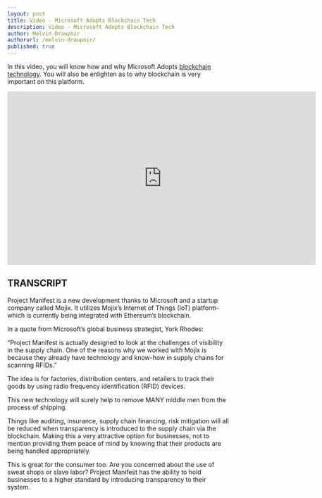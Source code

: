 ```yaml
---
layout: post
title: Video - Microsoft Adopts Blockchain Tech
description: Video - Microsoft Adopts Blockchain Tech
author: Melvin Draupnir
authorurl: /melvin-draupnir/ 
published: true
---
```


<p>In this video, you will know how and why Microsoft Adopts <a href="/video-a-million-killer-apps-part-2/">blockchain technology</a>. You will also be enlighten as to why blockchain is very important on this platform.</p>

<center><iframe width="700" height="394" src="https://www.youtube.com/embed/pJJjrjF-Qvg" frameborder="0" allowfullscreen></iframe></center>

<h2>TRANSCRIPT</h2>

Project Manifest is a new development thanks to Microsoft and a startup company called Mojix. It utilizes Mojix’s Internet of Things (IoT) platform- which is currently being integrated with Ethereum’s blockchain.

In a quote from Microsoft’s global business strategist, York Rhodes:

“Project Manifest is actually designed to look at the challenges of visibility in the supply chain. One of the reasons why we worked with Mojix is because they already have technology and know-how in supply chains for scanning RFIDs.”

The idea is for factories, distribution centers, and retailers to track their goods by using radio frequency identification (RFID) devices.

This new technology will surely help to remove MANY middle men from the process of shipping. 

Things like auditing, insurance, supply chain financing, risk mitigation will all be reduced when transparency is introduced to the supply chain via the blockchain. Making this a very attractive option for businesses, not to mention providing them peace of mind by knowing that their products are being handled appropriately.

This is great for the consumer too. Are you concerned about the use of sweat shops or slave labor? Project Manifest has the ability to hold businesses to a higher standard by introducing transparency to their system. 
